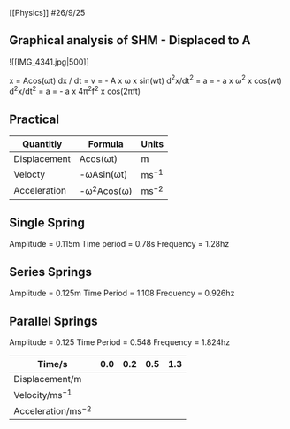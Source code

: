 [[Physics]]
#26/9/25
## Graphical analysis of SHM - Displaced to A
![[IMG_4341.jpg|500]]

x = Acos(ωt)
dx / dt = v = - A x ω x sin(wt)
d$^2$x/dt$^2$ = a = - a x ω$^2$ x cos(wt)
d$^2$x/dt$^2$ = a = - a x 4π$^2$f$^2$ x cos(2πft)
## Practical

| Quantitiy    | Formula       | Units     |
| ------------ | ------------- | --------- |
| Displacement | Acos(ωt)      | m         |
| Velocty      | -ωAsin(ωt)    | ms$^{-1}$ |
| Acceleration | -ω$^2$Acos(ω) | ms$^{-2}$ |
## Single Spring
Amplitude = 0.115m
Time period = 0.78s
Frequency = 1.28hz
## Series Springs
Amplitude = 0.125m
Time Period = 1.108
Frequency = 0.926hz
## Parallel Springs
Amplitude = 0.125
Time Period = 0.548
Frequency = 1.824hz

| Time/s                 | 0.0 | 0.2 | 0.5 | 1.3 |
| ---------------------- | --- | --- | --- | --- |
| Displacement/m         |     |     |     |     |
| Velocity/ms$^{-1}$     |     |     |     |     |
| Acceleration/ms$^{-2}$ |     |     |     |     |
